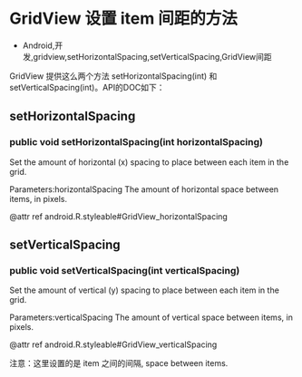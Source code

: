 # GridView 设置 item 间距的方法
- Android,开发,gridview,setHorizontalSpacing,setVerticalSpacing,GridView间距

GridView 提供这么两个方法 setHorizontalSpacing(int) 和 setVerticalSpacing(int)。API的DOC如下：


## setHorizontalSpacing

### public void setHorizontalSpacing(int horizontalSpacing)

Set the amount of horizontal (x) spacing to place between each item in the grid.

Parameters:horizontalSpacing The amount of horizontal space between items, in pixels.

@attr ref android.R.styleable#GridView_horizontalSpacing

## setVerticalSpacing

### public void setVerticalSpacing(int verticalSpacing)

Set the amount of vertical (y) spacing to place between each item in the grid.

Parameters:verticalSpacing The amount of vertical space between items, in pixels.

@attr ref android.R.styleable#GridView_verticalSpacing


注意：这里设置的是 item 之间的间隔, space between items.
